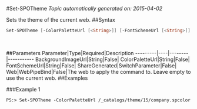 #Set-SPOTheme
*Topic automatically generated on: 2015-04-02*

Sets the theme of the current web.
##Syntax
```powershell
Set-SPOTheme [-ColorPaletteUrl [<String>]] [-FontSchemeUrl [<String>]] [-BackgroundImageUrl [<String>]] [-ShareGenerated [<SwitchParameter>]] [-Web [<WebPipeBind>]]
```
&nbsp;

##Parameters
Parameter|Type|Required|Description
---------|----|--------|-----------
BackgroundImageUrl|String|False|
ColorPaletteUrl|String|False|
FontSchemeUrl|String|False|
ShareGenerated|SwitchParameter|False|
Web|WebPipeBind|False|The web to apply the command to. Leave empty to use the current web.
##Examples

###Example 1
    
    PS:> Set-SPOTheme -ColorPaletteUrl /_catalogs/theme/15/company.spcolor


